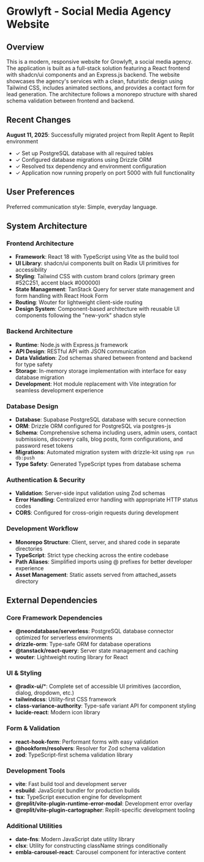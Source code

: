 # Growlyft - Social Media Agency Website

## Overview

This is a modern, responsive website for Growlyft, a social media agency. The application is built as a full-stack solution featuring a React frontend with shadcn/ui components and an Express.js backend. The website showcases the agency's services with a clean, futuristic design using Tailwind CSS, includes animated sections, and provides a contact form for lead generation. The architecture follows a monorepo structure with shared schema validation between frontend and backend.

## Recent Changes

**August 11, 2025**: Successfully migrated project from Replit Agent to Replit environment
- ✓ Set up PostgreSQL database with all required tables
- ✓ Configured database migrations using Drizzle ORM
- ✓ Resolved tsx dependency and environment configuration
- ✓ Application now running properly on port 5000 with full functionality

## User Preferences

Preferred communication style: Simple, everyday language.

## System Architecture

### Frontend Architecture
- **Framework**: React 18 with TypeScript using Vite as the build tool
- **UI Library**: shadcn/ui components built on Radix UI primitives for accessibility
- **Styling**: Tailwind CSS with custom brand colors (primary green #52C251, accent black #000000)
- **State Management**: TanStack Query for server state management and form handling with React Hook Form
- **Routing**: Wouter for lightweight client-side routing
- **Design System**: Component-based architecture with reusable UI components following the "new-york" shadcn style

### Backend Architecture
- **Runtime**: Node.js with Express.js framework
- **API Design**: RESTful API with JSON communication
- **Data Validation**: Zod schemas shared between frontend and backend for type safety
- **Storage**: In-memory storage implementation with interface for easy database migration
- **Development**: Hot module replacement with Vite integration for seamless development experience

### Database Design
- **Database**: Supabase PostgreSQL database with secure connection
- **ORM**: Drizzle ORM configured for PostgreSQL via postgres-js
- **Schema**: Comprehensive schema including users, admin users, contact submissions, discovery calls, blog posts, form configurations, and password reset tokens
- **Migrations**: Automated migration system with drizzle-kit using `npm run db:push`
- **Type Safety**: Generated TypeScript types from database schema

### Authentication & Security
- **Validation**: Server-side input validation using Zod schemas
- **Error Handling**: Centralized error handling with appropriate HTTP status codes
- **CORS**: Configured for cross-origin requests during development

### Development Workflow
- **Monorepo Structure**: Client, server, and shared code in separate directories
- **TypeScript**: Strict type checking across the entire codebase
- **Path Aliases**: Simplified imports using @ prefixes for better developer experience
- **Asset Management**: Static assets served from attached_assets directory

## External Dependencies

### Core Framework Dependencies
- **@neondatabase/serverless**: PostgreSQL database connector optimized for serverless environments
- **drizzle-orm**: Type-safe ORM for database operations
- **@tanstack/react-query**: Server state management and caching
- **wouter**: Lightweight routing library for React

### UI & Styling
- **@radix-ui/***: Complete set of accessible UI primitives (accordion, dialog, dropdown, etc.)
- **tailwindcss**: Utility-first CSS framework
- **class-variance-authority**: Type-safe variant API for component styling
- **lucide-react**: Modern icon library

### Form & Validation
- **react-hook-form**: Performant forms with easy validation
- **@hookform/resolvers**: Resolver for Zod schema validation
- **zod**: TypeScript-first schema validation library

### Development Tools
- **vite**: Fast build tool and development server
- **esbuild**: JavaScript bundler for production builds
- **tsx**: TypeScript execution engine for development
- **@replit/vite-plugin-runtime-error-modal**: Development error overlay
- **@replit/vite-plugin-cartographer**: Replit-specific development tooling

### Additional Utilities
- **date-fns**: Modern JavaScript date utility library
- **clsx**: Utility for constructing className strings conditionally
- **embla-carousel-react**: Carousel component for interactive content